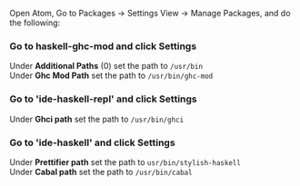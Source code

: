 Open Atom, Go to Packages -> Settings View -> Manage Packages, and do the following:
### Go to haskell-ghc-mod and click Settings
Under **Additional Paths** (0) set the path to `/usr/bin` <br />
Under **Ghc Mod Path** set the path to `/usr/bin/ghc-mod`

### Go to 'ide-haskell-repl' and click Settings <br />
Under **Ghci path** set the path to `/usr/bin/ghci` <br />

### Go to 'ide-haskell' and click Settings <br />
Under **Prettifier path** set the path to `usr/bin/stylish-haskell` <br />
Under **Cabal path** set the path to `/usr/bin/cabal` <br />
